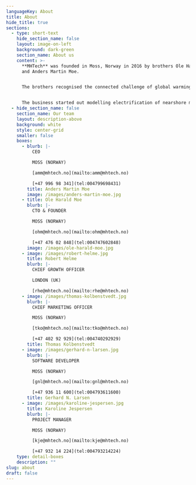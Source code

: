 ```yaml
---
languageKey: About
title: About
hide_title: true
sections:
  - type: short-text
    hide_section_name: false
    layout: image-on-left
    background: dark-green
    section_name: About us
    content: >-
      **MHTech** was founded in Moss, Norway in 2016 by brothers Ole Harald Moe
      and Anders Martin Moe.


      The brothers recognised the connected challenge of global warming and energy waste. Calling on their energy industry design, project delivery and software expertise they developed a platform to analyse and simulate energy systems, enabling optimisation and decarbonisation.


      The business started out modelling electrification of nearshore maritime, before progressing onshore to electrification of public transportation, and onward to the multi-sector decarbonisation solution business offered today.
  - hide_section_name: false
    section_name: Our team
    layout: description-above
    background: white
    style: center-grid
    smaller: false
    boxes:
      - blurb: |-
          CEO

          MOSS (NORWAY)

          [amm@mhtech.no](mailto:amm@mhtech.no)

          [+47 996 98 341](tel:004799698431)
        title: Anders Martin Moe
        image: /images/anders-martin-moe.jpg
      - title: Ole Harald Moe
        blurb: |-
          CTO & FOUNDER

          MOSS (NORWAY)

          [ohm@mhtech.no](mailto:ohm@mhtech.no)

          [+47 476 02 848](tel:004747602848)
        image: /images/ole-harald-moe.jpg
      - image: /images/robert-helme.jpg
        title: Robert Helme
        blurb: |-
          CHIEF GROWTH OFFICER

          LONDON (UK)

          [rhe@mhtech.no](mailto:rhe@mhtech.no)
      - image: /images/thomas-kolbenstvedt.jpg
        blurb: |-
          CHIEF MARKETING OFFICER

          MOSS (NORWAY)

          [tko@mhtech.no](mailto:tko@mhtech.no)

          [+47 402 92 929](tel:004740292929)
        title: Thomas Kolbenstvedt
      - image: /images/gerhard-n-larsen.jpg
        blurb: |-
          SOFTWARE DEVELOPER

          MOSS (NORWAY)

          [gnl@mhtech.no](mailto:gnl@mhtech.no)

          [+47 936 11 600](tel:004793611600)
        title: Gerhard N. Larsen
      - image: /images/karoline-jespersen.jpg
        title: Karoline Jespersen
        blurb: |-
          PROJECT MANAGER

          MOSS (NORWAY)

          [kje@mhtech.no](mailto:kje@mhtech.no)

          [+47 932 14 224](tel:004793214224)
    type: detail-boxes
    description: ""
slug: about
draft: false
---
```

